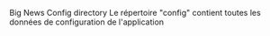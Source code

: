 Big News
Config directory
Le répertoire "config" contient toutes les données de configuration de l'application